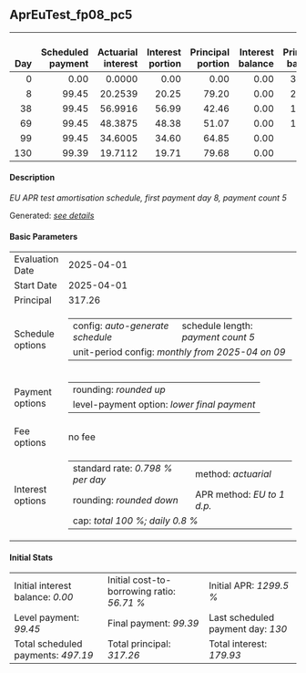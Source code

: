 <h2>AprEuTest_fp08_pc5</h2>
<table>
    <thead style="vertical-align: bottom;">
        <th style="text-align: right;">Day</th>
        <th style="text-align: right;">Scheduled payment</th>
        <th style="text-align: right;">Actuarial interest</th>
        <th style="text-align: right;">Interest portion</th>
        <th style="text-align: right;">Principal portion</th>
        <th style="text-align: right;">Interest balance</th>
        <th style="text-align: right;">Principal balance</th>
        <th style="text-align: right;">Total actuarial interest</th>
        <th style="text-align: right;">Total interest</th>
        <th style="text-align: right;">Total principal</th>
    </thead>
    <tr style="text-align: right;">
        <td class="ci00">0</td>
        <td class="ci01" style="white-space: nowrap;">0.00</td>
        <td class="ci02">0.0000</td>
        <td class="ci03">0.00</td>
        <td class="ci04">0.00</td>
        <td class="ci05">0.00</td>
        <td class="ci06">317.26</td>
        <td class="ci07">0.0000</td>
        <td class="ci08">0.00</td>
        <td class="ci09">0.00</td>
    </tr>
    <tr style="text-align: right;">
        <td class="ci00">8</td>
        <td class="ci01" style="white-space: nowrap;">99.45</td>
        <td class="ci02">20.2539</td>
        <td class="ci03">20.25</td>
        <td class="ci04">79.20</td>
        <td class="ci05">0.00</td>
        <td class="ci06">238.06</td>
        <td class="ci07">20.2539</td>
        <td class="ci08">20.25</td>
        <td class="ci09">79.20</td>
    </tr>
    <tr style="text-align: right;">
        <td class="ci00">38</td>
        <td class="ci01" style="white-space: nowrap;">99.45</td>
        <td class="ci02">56.9916</td>
        <td class="ci03">56.99</td>
        <td class="ci04">42.46</td>
        <td class="ci05">0.00</td>
        <td class="ci06">195.60</td>
        <td class="ci07">77.2454</td>
        <td class="ci08">77.24</td>
        <td class="ci09">121.66</td>
    </tr>
    <tr style="text-align: right;">
        <td class="ci00">69</td>
        <td class="ci01" style="white-space: nowrap;">99.45</td>
        <td class="ci02">48.3875</td>
        <td class="ci03">48.38</td>
        <td class="ci04">51.07</td>
        <td class="ci05">0.00</td>
        <td class="ci06">144.53</td>
        <td class="ci07">125.6330</td>
        <td class="ci08">125.62</td>
        <td class="ci09">172.73</td>
    </tr>
    <tr style="text-align: right;">
        <td class="ci00">99</td>
        <td class="ci01" style="white-space: nowrap;">99.45</td>
        <td class="ci02">34.6005</td>
        <td class="ci03">34.60</td>
        <td class="ci04">64.85</td>
        <td class="ci05">0.00</td>
        <td class="ci06">79.68</td>
        <td class="ci07">160.2335</td>
        <td class="ci08">160.22</td>
        <td class="ci09">237.58</td>
    </tr>
    <tr style="text-align: right;">
        <td class="ci00">130</td>
        <td class="ci01" style="white-space: nowrap;">99.39</td>
        <td class="ci02">19.7112</td>
        <td class="ci03">19.71</td>
        <td class="ci04">79.68</td>
        <td class="ci05">0.00</td>
        <td class="ci06">0.00</td>
        <td class="ci07">179.9447</td>
        <td class="ci08">179.93</td>
        <td class="ci09">317.26</td>
    </tr>
</table>
<h4>Description</h4>
<p><i>EU APR test amortisation schedule, first payment day 8, payment count 5</i></p>
<p>Generated: <i><a href="../GeneratedDate.md">see details</a></i></p>
<h4>Basic Parameters</h4>
<table>
    <tr>
        <td>Evaluation Date</td>
        <td>2025-04-01</td>
    </tr>
    <tr>
        <td>Start Date</td>
        <td>2025-04-01</td>
    </tr>
    <tr>
        <td>Principal</td>
        <td>317.26</td>
    </tr>
    <tr>
        <td>Schedule options</td>
        <td>
            <table>
                <tr>
                    <td>config: <i>auto-generate schedule</i></td>
                    <td>schedule length: <i><i>payment count</i> 5</i></td>
                </tr>
                <tr>
                    <td colspan="2" style="white-space: nowrap;">unit-period config: <i>monthly from 2025-04 on 09</i></td>
                </tr>
            </table>
        </td>
    </tr>
    <tr>
        <td>Payment options</td>
        <td>
            <table>
                <tr>
                    <td>rounding: <i>rounded up</i></td>
                </tr>
                <tr>
                    <td>level-payment option: <i>lower&nbsp;final&nbsp;payment</i></td>
                </tr>
            </table>
        </td>
    </tr>
    <tr>
        <td>Fee options</td>
        <td>no fee
        </td>
    </tr>
    <tr>
        <td>Interest options</td>
        <td>
            <table>
                <tr>
                    <td>standard rate: <i>0.798 % per day</i></td>
                    <td>method: <i>actuarial</i></td>
                </tr>
                <tr>
                    <td>rounding: <i>rounded down</i></td>
                    <td>APR method: <i>EU to 1 d.p.</i></td>
                </tr>
                <tr>
                    <td colspan="2">cap: <i>total 100 %; daily 0.8 %</td>
                </tr>
            </table>
        </td>
    </tr>
</table>
<h4>Initial Stats</h4>
<table>
    <tr>
        <td>Initial interest balance: <i>0.00</i></td>
        <td>Initial cost-to-borrowing ratio: <i>56.71 %</i></td>
        <td>Initial APR: <i>1299.5 %</i></td>
    </tr>
    <tr>
        <td>Level payment: <i>99.45</i></td>
        <td>Final payment: <i>99.39</i></td>
        <td>Last scheduled payment day: <i>130</i></td>
    </tr>
    <tr>
        <td>Total scheduled payments: <i>497.19</i></td>
        <td>Total principal: <i>317.26</i></td>
        <td>Total interest: <i>179.93</i></td>
    </tr>
</table>